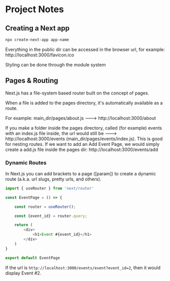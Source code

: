 # Project Notes


## Creating a Next app

```bash
npx create-next-app app-name
```

Everything in the public dir can be accessed in the browser url, for example:
http://localhost:3000/favicon.ico

Styling can be done through the module system

## Pages & Routing

Next.js has a file-system based router built on the concept of pages.

When a file is added to the pages directory, it's automatically available as a route.

For example: main_dir/pages/about.js  --->  http://localhost:3000/about

If you make a folder inside the pages directory, called (for example) events with an index.js file inside, the url would still be ---> http://localhost:3000/events   (main_dir/pages/events/index.js). This is good for nesting routes. If we want to add an Add Event Page, we would simply create a add.js file inside the pages dir:
http://localhost:3000/events/add

### Dynamic Routes

In Next.js you can add brackets to a page ([param]) to create a dynamic route (a.k.a. url slugs, pretty urls, and others).

```javascript
import { useRouter } from 'next/router'

const EventPage = () => {

    const router = useRouter();

    const {event_id} = router.query;

    return (
        <div>
            <h1>Event #{event_id}</h1>
        </div>
    )
}

export default EventPage
```

If the url is `http://localhost:3000/events/event?event_id=2`, then it would display Event #2.